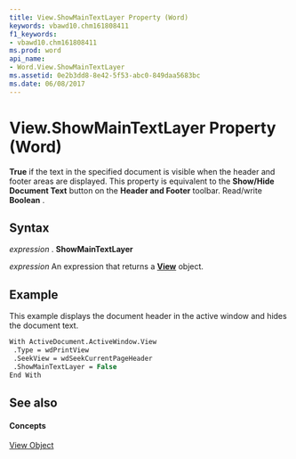 ```yaml
---
title: View.ShowMainTextLayer Property (Word)
keywords: vbawd10.chm161808411
f1_keywords:
- vbawd10.chm161808411
ms.prod: word
api_name:
- Word.View.ShowMainTextLayer
ms.assetid: 0e2b3dd8-8e42-5f53-abc0-849daa5683bc
ms.date: 06/08/2017
---
```



# View.ShowMainTextLayer Property (Word)

 **True** if the text in the specified document is visible when the header and footer areas are displayed. This property is equivalent to the **Show/Hide Document Text** button on the **Header and Footer** toolbar. Read/write **Boolean** .


## Syntax

 _expression_ . **ShowMainTextLayer**

 _expression_ An expression that returns a **[View](Word.View.md)** object.


## Example

This example displays the document header in the active window and hides the document text.


```vb
With ActiveDocument.ActiveWindow.View 
 .Type = wdPrintView 
 .SeekView = wdSeekCurrentPageHeader 
 .ShowMainTextLayer = False 
End With
```


## See also


#### Concepts


[View Object](Word.View.md)

